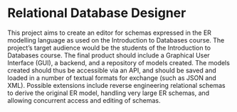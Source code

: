 # Relational Database Designer

This project aims to create an editor for schemas expressed in the ER modelling language as used on the Introduction to Databases course. The project’s target audience would be the students of the Introduction to Databases course. The final product should include a Graphical User Interface (GUI), a backend, and a repository of models created. The models created should thus be accessible via an API, and should be saved and loaded in a number of textual formats for exchange (such as JSON and XML). Possible extensions include reverse engineering relational schemas to derive the original ER model, handling very large ER schemas, and allowing concurrent access and editing of schemas.

